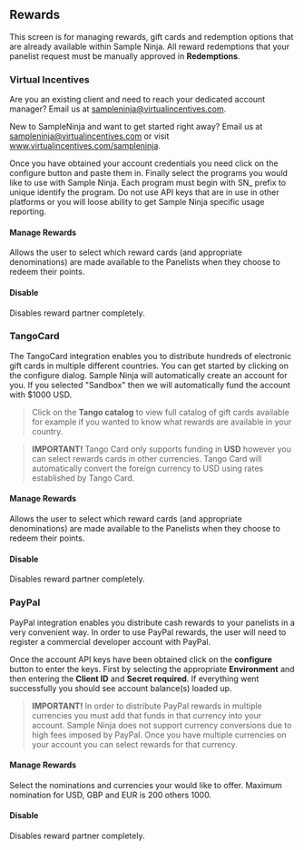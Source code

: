 ## Rewards

This screen is for managing rewards, gift cards and redemption options that are already available within Sample Ninja. All reward redemptions that your panelist request must be manually approved in **Redemptions**.

### Virtual Incentives

Are you an existing client and need to reach your dedicated account manager? Email us at sampleninja@virtualincentives.com.

New to SampleNinja and want to get started right away? Email us at sampleninja@virtualincentives.com or visit www.virtualincentives.com/sampleninja.

Once you have obtained your account credentials you need click on the configure button and paste them in. Finally select the programs you would like to use with Sample Ninja. Each program must begin with SN_ prefix to unique identify the program. Do not use API keys that are in use in other platforms or you will loose ability to get Sample Ninja specific usage reporting.

#### Manage Rewards

Allows the user to select which reward cards (and appropriate denominations) are made available to the Panelists when they choose to redeem their points.

#### Disable

Disables reward partner completely.

### TangoCard

The TangoCard integration enables you to distribute hundreds of electronic gift cards in multiple different countries. You can get started by clicking on the configure dialog. Sample Ninja will automatically create an account for you. If you selected "Sandbox" then we will automatically fund the account with $1000 USD.

> Click on the **Tango catalog** to view full catalog of gift cards available for example if you wanted to know what rewards are available in your country.
 
> **IMPORTANT!** Tango Card only supports funding in **USD** however you can select rewards cards in other currencies. Tango Card will automatically convert the foreign currency to USD using rates established by Tango Card.

#### Manage Rewards

Allows the user to select which reward cards (and appropriate denominations) are made available to the Panelists when they choose to redeem their points.

#### Disable

Disables reward partner completely.

### PayPal

PayPal integration enables you distribute cash rewards to your panelists in a very convenient way. In order to use PayPal rewards, the user will need to register a commercial developer account with PayPal.

Once the account API keys have been obtained click on the **configure** button to enter the keys. First by selecting the appropriate **Environment** and then entering the **Client ID** and **Secret required**. If everything went successfully you should see account balance(s) loaded up.

> **IMPORTANT!** In order to distribute PayPal rewards in multiple currencies you must add that funds in that currency into your account. Sample Ninja does not support currency conversions due to high fees imposed by PayPal. Once you have multiple currencies on your account you can select rewards for that currency.

#### Manage Rewards

Select the nominations and currencies your would like to offer. Maximum nomination for USD, GBP and EUR is 200 others 1000.

#### Disable

Disables reward partner completely.
